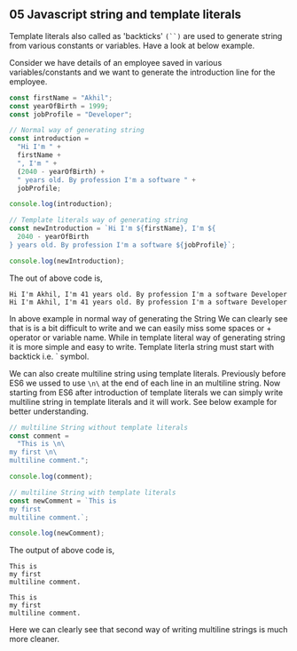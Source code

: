 ## 05 Javascript string and template literals

Template literals also called as 'backticks' ` (``) ` are used to generate string from various constants or variables. Have a look at below example.

Consider we have details of an employee saved in various variables/constants and we want to generate the introduction line for the employee.

```javascript
const firstName = "Akhil";
const yearOfBirth = 1999;
const jobProfile = "Developer";

// Normal way of generating string
const introduction =
  "Hi I'm " +
  firstName +
  ", I'm " +
  (2040 - yearOfBirth) +
  " years old. By profession I'm a software " +
  jobProfile;

console.log(introduction);

// Template literals way of generating string
const newIntroduction = `Hi I'm ${firstName}, I'm ${
  2040 - yearOfBirth
} years old. By profession I'm a software ${jobProfile}`;

console.log(newIntroduction);
```

The out of above code is,

```
Hi I'm Akhil, I'm 41 years old. By profession I'm a software Developer
Hi I'm Akhil, I'm 41 years old. By profession I'm a software Developer
```

In above example in normal way of generating the String We can clearly see that is is a bit difficult to write and we can easily miss some spaces or + operator or variable name. While in template literal way of generating string it is more simple and easy to write. Template literla string must start with backtick i.e. ` symbol.

We can also create multiline string using template literals. Previously before ES6 we ussed to use `\n\` at the end of each line in an multiline string. Now starting from ES6 after introduction of template literals we can simply write multiline string in template literals and it will work. See below example for better understanding.

```javascript
// multiline String without template literals
const comment =
  "This is \n\
my first \n\
multiline comment.";

console.log(comment);

// multiline String with template literals
const newComment = `This is
my first 
multiline comment.`;

console.log(newComment);
```

The output of above code is,

```
This is
my first
multiline comment.

This is
my first
multiline comment.
```

Here we can clearly see that second way of writing multiline strings is much more cleaner.
